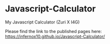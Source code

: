 # Javascript-Calculator
My Javascript Calculator (Zuri X I4G)

Please find the link to the published pages here: https://infernox10.github.io/Javascript-Calculator/
